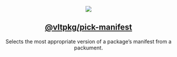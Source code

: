 <section align="center">
    <a href="https://www.vlt.sh">
        <img src="https://github.com/user-attachments/assets/99431564-dd21-419e-8fbf-c8bfd9b155e8" />
        <h1 align="center">
            <strong>@vltpkg/pick-manifest</strong>
        </h1>
    </a>
</section>

<p align="center">
    Selects the most appropriate version of a package’s manifest from a packument.
</p>
